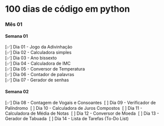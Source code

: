 # 100 dias de código em python

### Mês 01

#### Semana 01

[✅] Dia 01 - Jogo da Adivinhação&nbsp;  
[✅] Dia 02 - Calculadora simples&nbsp;  
[✅] Dia 03 - Ano bissexto&nbsp;  
[✅] Dia 04 - Calculadora de IMC&nbsp;  
[✅] Dia 05 - Conversor de Temperatura&nbsp;  
[✅] Dia 06 - Contador de palavras&nbsp;  
[✅] Dia 07 - Gerador de senhas&nbsp;

#### Semana 02

[✅] Dia 08 - Contagem de Vogais e Consoantes&nbsp;
[ ] Dia 09 - Verificador de Palíndromo&nbsp;
[ ] Dia 10 - Calculadora de Juros Compostos&nbsp;
[ ] Dia 11 - Calculadora de Média de Notas&nbsp;
[ ] Dia 12 - Conversor de Moeda&nbsp;
[ ] Dia 13 - Gerador de Tabuada&nbsp;
[ ] Dia 14 - Lista de Tarefas (To-Do List)&nbsp;
